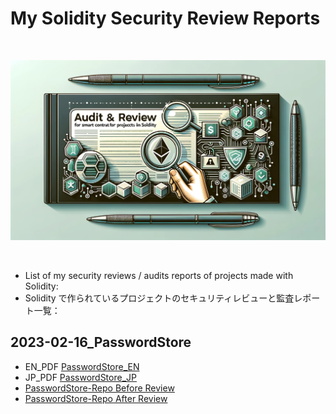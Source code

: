 <!-- @format -->

# My Solidity Security Review Reports

<br/>
<p align="center">
<img src="./Audit_reports_images.webp" width="600" alt="Security review">
</p>
<br/>

- List of my security reviews / audits reports of projects made with Solidity:
- Solidity で作られているプロジェクトのセキュリティレビューと監査レポート一覧：

## 2023-02-16_PasswordStore

- EN_PDF [PasswordStore_EN](./2023-02-17_PasswordStore_Audit/2023-02-17_PasswordStore_audit_report_en.pdf)
- JP_PDF [PasswordStore_JP](./2023-02-17_PasswordStore_Audit/2023-02-17_PasswordStore_audit_report_ja.pdf)
- [PasswordStore-Repo Before Review](https://github.com/Cyfrin/3-passwordstore-audit/tree/onboarded)
- [PasswordStore-Repo After Review](https://github.com/Jer-B/passwordStore_after_audit)
